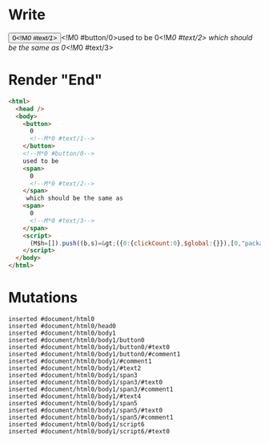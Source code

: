 # Write
  <button>0<!M*0 #text/1></button><!M*0 #button/0>used to be <span>0<!M*0 #text/2></span> which should be the same as <span>0<!M*0 #text/3></span><script>(M$h=[]).push((b,s)=>({0:{clickCount:0},$global:{}}),[0,"packages/translator-tags/src/__tests__/fixtures/nested-assignment-expression/template.marko_0_clickCount",])</script>


# Render "End"
```html
<html>
  <head />
  <body>
    <button>
      0
      <!--M*0 #text/1-->
    </button>
    <!--M*0 #button/0-->
    used to be 
    <span>
      0
      <!--M*0 #text/2-->
    </span>
     which should be the same as 
    <span>
      0
      <!--M*0 #text/3-->
    </span>
    <script>
      (M$h=[]).push((b,s)=&gt;({0:{clickCount:0},$global:{}}),[0,"packages/translator-tags/src/__tests__/fixtures/nested-assignment-expression/template.marko_0_clickCount",])
    </script>
  </body>
</html>
```

# Mutations
```
inserted #document/html0
inserted #document/html0/head0
inserted #document/html0/body1
inserted #document/html0/body1/button0
inserted #document/html0/body1/button0/#text0
inserted #document/html0/body1/button0/#comment1
inserted #document/html0/body1/#comment1
inserted #document/html0/body1/#text2
inserted #document/html0/body1/span3
inserted #document/html0/body1/span3/#text0
inserted #document/html0/body1/span3/#comment1
inserted #document/html0/body1/#text4
inserted #document/html0/body1/span5
inserted #document/html0/body1/span5/#text0
inserted #document/html0/body1/span5/#comment1
inserted #document/html0/body1/script6
inserted #document/html0/body1/script6/#text0
```